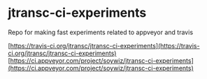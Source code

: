 # jtransc-ci-experiments
Repo for making fast experiments related to appveyor and travis

[https://travis-ci.org/jtransc/jtransc-ci-experiments](https://travis-ci.org/jtransc/jtransc-ci-experiments)
[https://ci.appveyor.com/project/soywiz/jtransc-ci-experiments](https://ci.appveyor.com/project/soywiz/jtransc-ci-experiments)
